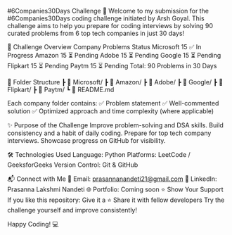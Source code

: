 #6Companies30Days Challenge 
🚀 Welcome to my submission for the #6Companies30Days coding challenge initiated by Arsh Goyal. This challenge aims to help you prepare for coding interviews by solving 90 curated problems from 6 top tech companies in just 30 days! 

📌 Challenge Overview Company	Problems	Status 
Microsoft	15	✅ In Progress 
Amazon	15	⏳ Pending 
Adobe	15	⏳ Pending 
Google	15	⏳ Pending 
Flipkart	15	⏳ Pending 
Paytm	15	⏳ Pending 
Total: 90 Problems in 30 Days 

📁 Folder Structure 
┣ 📂 Microsoft/ 
┣ 📂 Amazon/ 
┣ 📂 Adobe/ 
┣ 📂 Google/ 
┣ 📂 Flipkart/ 
┣ 📂 Paytm/ 
┗ 📜 README.md 

Each company folder contains: 
✅ Problem statement 
✅ Well-commented solution 
✅ Optimized approach and time complexity (where applicable) 

✨ Purpose of the Challenge 
Improve problem-solving and DSA skills. 
Build consistency and a habit of daily coding. 
Prepare for top tech company interviews. 
Showcase progress on GitHub for visibility. 

🛠️ Technologies Used 
Language: Python 
Platforms: LeetCode / GeeksforGeeks 
Version Control: Git & GitHub 

📬 Connect with Me 
📧 Email: prasannanandeti21@gmail.com 
💼 LinkedIn: Prasanna Lakshmi Nandeti 
🌐 Portfolio: Coming soon 
⭐ Show Your Support 
If you like this repository: Give it a ⭐ 
Share it with fellow developers 
Try the challenge yourself and improve consistently! 

Happy Coding! 💻
